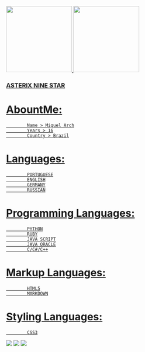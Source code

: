 <div>
<a href="https://github.com/AsterixNine">
<img height="180em" src="https://github-readme-stats.vercel.app/api/top-langs/?username=AsterixNine&layout=compact&langs_count=7&theme=dracula"/>
<img height="180em" src="https://github-readme-stats.vercel.app/api?username=AsterixNine&show_icons=true&theme=dracula&include_all_commits=true&count_private=true"/>
</div>

### ASTERIX NINE STAR
   # AbountMe:
            Name > Miguel Arch
            Years > 16
            Country > Brazil

   # Languages:
            PORTUGUESE
            ENGLISH
            GERMANY
            RUSSIAN

   # Programming Languages:
            PYTHON
            RUBY
            JAVA SCRIPT
            JAVA ORACLE
            C/C#/C++

   # Markup Languages:
            HTML5
            MARKDOWN

   # Styling Languages:
            CSS3





<div>
<!-- Youtube -->
<a href="https://www.youtube.com/seu-canal-youtube-aqui" target="_blank"><img src="https://img.shields.io/badge/YouTube-FF0000?style=for-the-badge&logo=youtube&logoColor=white" target="_blank"></a>
<!-- Instagram -->
<a href="https://instagram.com/seu-usuário-instagram-aqui" target="_blank"><img src="https://img.shields.io/badge/-Instagram-%23E4405F?style=for-the-badge&logo=instagram&logoColor=white" target="_blank"></a>
<!-- Gmail -->
<a href = "mailto:contato@AsterixNine"><img src="https://img.shields.io/badge/Gmail-D14836?style=for-the-badge&logo=gmail&logoColor=white" target="_blank"></a>
</div>

